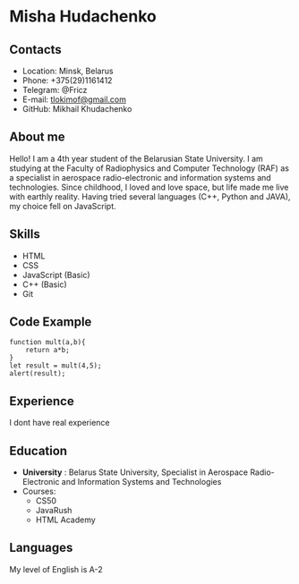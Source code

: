 # Misha Hudachenko

## Contacts
* Location: Minsk, Belarus
* Phone: +375(29)1161412
* Telegram: @Fricz
* E-mail: tlokimof@gmail.com
* GitHub: Mikhail Khudachenko

## About me
Hello! I am a 4th year student of the Belarusian State University.
I am studying at the Faculty of Radiophysics and Computer Technology (RAF) as a specialist in aerospace radio-electronic and information systems and technologies.
Since childhood, I loved and love space, but life made me live with earthly reality.
Having tried several languages (C++, Python and JAVA), my choice fell on JavaScript.

## Skills
* HTML
* CSS
* JavaScript (Basic)
* C++ (Basic)
* Git

## Code Example
``` 
function mult(a,b){
    return a*b;
}
let result = mult(4,5);
alert(result);
```
## Experience 
I dont have real experience

## Education
* **University** : Belarus State University, Specialist in Aerospace Radio-Electronic and Information Systems and Technologies
* Courses:
    + CS50
    + JavaRush
    + HTML Academy

## Languages
My level of English is A-2